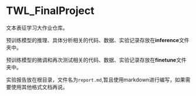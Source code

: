# TWL_FinalProject
文本表征学习大作业仓库。

预训练模型的推理、具体分析相关的代码、数据、实验记录存放在**inference**文件夹中。

预训练模型的微调和再次测试相关的代码、数据、实验记录存放在**finetune**文件夹中。

实验报告放在根目录，文件名为`report.md`,暂且使用markdown进行编写，如果需要使用其他格式文档再说。